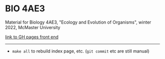 # BIO 4AE3

Material for Biology 4AE3, "Ecology and Evolution of Organisms", winter 2022, McMaster University

[link to GH pages front end](https://bbolker.github.io/bio4ae3)

---

- `make all` to rebuild index page, etc. (`git commit` etc are still manual)
